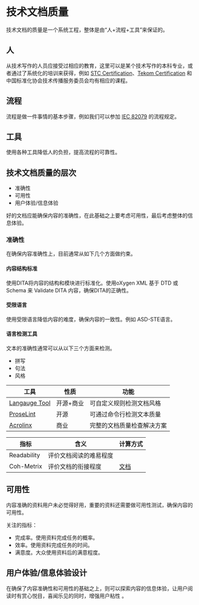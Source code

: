 # 技术文档质量

技术文档的质量是一个系统工程，整体是由“人+流程+工具”来保证的。

## 人

从技术写作的人员应接受过相应的教育，这里可以是某个技术写作的本科专业，或者通过了系统化的培训来获得，例如 [STC Certification](https://www.stc.org/certification/)、[Tekom Certification](https://www.technical-communication.org/technical-writing/tekom-certification) 和中国标准化协会技术传播服务委员会均有相应的课程。


## 流程

流程是做一件事情的基本步骤，例如我们可以参加 [IEC 82079](https://www.iso.org/standard/71620.html) 的流程规定。



## 工具

使用各种工具降低人的负担，提高流程的可靠性。




## 技术文档质量的层次
- 准确性
- 可用性
- 用户体验/信息体验

好的文档应能确保内容的准确性，在此基础之上要考虑可用性，最后考虑整体的信息体验。

### 准确性
在确保内容准确性上，目前通常从如下几个方面做约束。

#### 内容结构标准

使用DITA将内容的结构和模块进行标准化。使用oXygen XML 基于 DTD 或 Schema 来 Validate DITA 内容，确保DITA的正确性。

#### 受限语言

使用受限语言降低内容的难度，确保内容的一致性。例如 ASD-STE语言。 

#### 语言检测工具
文本的准确性通常可以从以下三个方面来检测。

  - 拼写
  - 句法
  - 风格



| 工具                                       | 性质      | 功能                       |
| ------------------------------------------ | --------- | -------------------------- |
| [Langauge Tool](https://languagetool.org/) | 开源+商业 | 可自定义规则检测文档风格   |
| [ProseLint](http://proselint.com/)         | 开源      | 可通过命令行检测文本质量   |
| [Acrolinx](https://www.acrolinx.com/)      | 商业      | 完整的文档质量检查解决方案 |



| 指标           | 含义 | 计算方式 |
| -------------- | ---- | -------- |
| Readability    | 评价文档阅读的难易程度 |          |
| Coh-Metrix | 评价文档的衔接程度 | [文档](http://cohmetrix.memphis.edu/cohmetrixhome/documentation_indices.html) |



## 可用性

内容准确的资料用户未必觉得好用，重要的资料还需要做可用性测试，确保内容的可用性。

关注的指标：

- 完成率。使用资料完成任务的概率。
- 效率。使用资料完成任务的时间。
- 满意度。大众使用资料后的满意程度。



## 用户体验/信息体验设计

在确保了内容准确性和可用性的基础之上，则可以探索内容的信息体验，让用户阅读时有赏心悦目，喜闻乐见的同时，增强用户粘性 。
